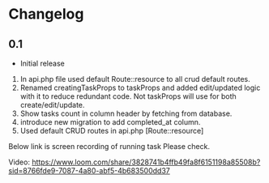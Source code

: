 # Changelog

## 0.1
- Initial release
1) In api.php file used default Route::resource to all crud default routes.
2) Renamed creatingTaskProps to taskProps and added edit/updated logic with it to reduce redundant code. Not taskProps will use for both create/edit/update.
3) Show tasks count in column header by fetching from database.
4) introduce new migration to add completed_at column.
5) Used default CRUD routes in api.php [Route::resource]

Below link is screen recording of running task Please check.


Video: https://www.loom.com/share/3828741b4ffb49fa8f6151198a85508b?sid=8766fde9-7087-4a80-abf5-4b683500dd37

